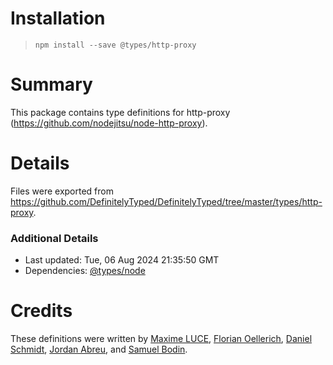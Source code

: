 # Installation

> `npm install --save @types/http-proxy`

# Summary

This package contains type definitions for http-proxy (https://github.com/nodejitsu/node-http-proxy).

# Details

Files were exported from https://github.com/DefinitelyTyped/DefinitelyTyped/tree/master/types/http-proxy.

### Additional Details

- Last updated: Tue, 06 Aug 2024 21:35:50 GMT
- Dependencies: [@types/node](https://npmjs.com/package/@types/node)

# Credits

These definitions were written by [Maxime LUCE](https://github.com/SomaticIT), [Florian Oellerich](https://github.com/Raigen), [Daniel Schmidt](https://github.com/DanielMSchmidt), [Jordan Abreu](https://github.com/jabreu610), and [Samuel Bodin](https://github.com/bodinsamuel).
